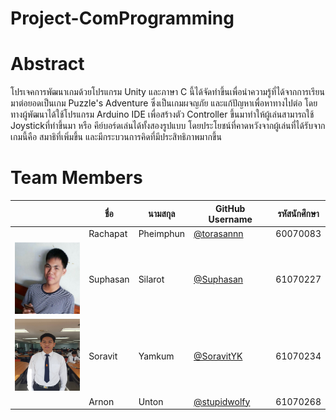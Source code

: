 # Project-ComProgramming

# Abstract
  โปรเจคการพัฒนาเกมด้วยโปรแกรม Unity และภาษา C นี้ได้จัดทำขึ้นเพื่อนำความรู้ที่ได้จากการเรียนมาต่อยอดเป็นเกม Puzzle's Adventure ซึ่งเป็นเกมผจญภัย และแก้ปัญหาเพื่อหาทางไปต่อ
  โดยทางผู้พัฒนาได้ใช้โปรแกรม Arduino IDE เพื่อสร้างตัว Controller ขึ้นมาทำให้ผู้เล่นสามารถใช้ Joystickที่ทำขึ้นมา หรือ คีย์บอร์ดเล่นได้ทั้งสองรูปแบบ โดยประโยชน์ที่คาดหวังจากผู้เล่นที่ได้รับจากเกมนี้คือ สมาธิที่เพิ่มขึ้น และมีกระบวนการคิดที่มีประสิทธิภาพมากขึ้น


# Team Members
|  |ชื่อ|นามสกุล|GitHub Username|รหัสนักศึกษา|
|:-:|--|------|---------------|---------|
||Rachapat|Pheimphun|[@torasannn](https://github.com/torasannn)|60070083|
|<img src="img/Ton.jpg" width="120px" height="115px">|Suphasan|Silarot|[@Suphasan](https://github.com/Suphasan)|61070227|
|<img src="img/soravityk.jpg" width="120px" height="115px">|Soravit|Yamkum|[@SoravitYK](https://github.com/SoravitYK)|61070234|
||Arnon|Unton|[@stupidwolfy](https://github.com/stupidwolfy)|61070268|
